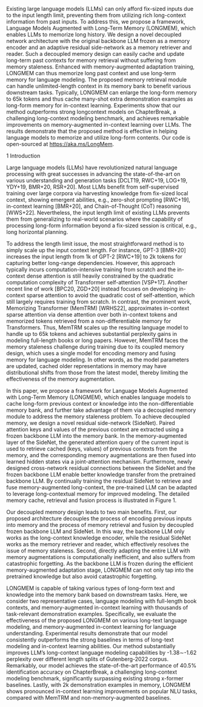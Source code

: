 Existing large language models (LLMs) can only afford fix-sized inputs due to the
input length limit, preventing them from utilizing rich long-context information
from past inputs. To address this, we propose a framework, Language Models
Augmented with Long-Term Memory (LONGMEM), which enables LLMs to
memorize long history. We design a novel decoupled network architecture with
the original backbone LLM frozen as a memory encoder and an adaptive residual
side-network as a memory retriever and reader. Such a decoupled memory design
can easily cache and update long-term past contexts for memory retrieval without
suffering from memory staleness. Enhanced with memory-augmented adaptation
training, LONGMEM can thus memorize long past context and use long-term
memory for language modeling. The proposed memory retrieval module can
handle unlimited-length context in its memory bank to benefit various downstream
tasks. Typically, LONGMEM can enlarge the long-form memory to 65k tokens
and thus cache many-shot extra demonstration examples as long-form memory for
in-context learning. Experiments show that our method outperforms strong longcontext models on ChapterBreak, a challenging long-context modeling benchmark,
and achieves remarkable improvements on memory-augmented in-context learning
over LLMs. The results demonstrate that the proposed method is effective in
helping language models to memorize and utilize long-form contents. Our code is
open-sourced at https://aka.ms/LongMem.


1 Introduction

Large language models (LLMs) have revolutionized natural language processing with great successes
in advancing the state-of-the-art on various understanding and generation tasks [DCLT19, RWC+19,
LOG+19, YDY+19, BMR+20, RSR+20]. Most LLMs benefit from self-supervised training over
large corpora via harvesting knowledge from fix-sized local context, showing emergent abilities,
e.g., zero-shot prompting [RWC+19], in-context learning [BMR+20], and Chain-of-Thought (CoT)
reasoning [WWS+22]. Nevertheless, the input length limit of existing LLMs prevents them from
generalizing to real-world scenarios where the capability of processing long-form information beyond
a fix-sized session is critical, e.g., long horizontal planning.




To address the length limit issue, the most straightforward method is to simply scale up the input context length. For instance, GPT-3 [BMR+20] increases the input length from 1k of GPT-2 [RWC+19]
to 2k tokens for capturing better long-range dependencies. However, this approach typically incurs
computation-intensive training from scratch and the in-context dense attention is still heavily constrained by the quadratic computation complexity of Transformer self-attention [VSP+17]. Another
recent line of work [BPC20, ZGD+20] instead focuses on developing in-context sparse attention to
avoid the quadratic cost of self-attention, which still largely requires training from scratch. In contrast,
the prominent work, Memorizing Transformer (MemTRM) [WRHS22], approximates in-context
sparse attention via dense attention over both in-context tokens and memorized tokens retrieved from
a non-differentiable memory for Transformers. Thus, MemTRM scales up the resulting language
model to handle up to 65k tokens and achieves substantial perplexity gains in modeling full-length
books or long papers. However, MemTRM faces the memory staleness challenge during training
due to its coupled memory design, which uses a single model for encoding memory and fusing
memory for language modeling. In other words, as the model parameters are updated, cached older
representations in memory may have distributional shifts from those from the latest model, thereby
limiting the effectiveness of the memory augmentation.


In this paper, we propose a framework for Language Models Augmented with Long-Term Memory
(LONGMEM), which enables language models to cache long-form previous context or knowledge
into the non-differentiable memory bank, and further take advantage of them via a decoupled memory
module to address the memory staleness problem. To achieve decoupled memory, we design a
novel residual side-network (SideNet). Paired attention keys and values of the previous context are
extracted using a frozen backbone LLM into the memory bank. In the memory-augmented layer
of the SideNet, the generated attention query of the current input is used to retrieve cached (keys,
values) of previous contexts from the memory, and the corresponding memory augmentations are
then fused into learned hidden states via a joint-attention mechanism. Furthermore, newly designed
cross-network residual connections between the SideNet and the frozen backbone LLM enable better
knowledge transfer from the pretrained backbone LLM. By continually training the residual SideNet
to retrieve and fuse memory-augmented long-context, the pre-trained LLM can be adapted to leverage
long-contextual memory for improved modeling. The detailed memory cache, retrieval and fusion
process is illustrated in Figure 1.




Our decoupled memory design leads to two main benefits. First, our proposed architecture decouples
the process of encoding previous inputs into memory and the process of memory retrieval and fusion
by decoupled frozen backbone LLM and SideNet. In this way, the backbone LLM only works as
the long-context knowledge encoder, while the residual SideNet works as the memory retriever and
reader, which effectively resolves the issue of memory staleness. Second, directly adapting the entire
LLM with memory augmentations is computationally inefficient, and also suffers from catastrophic
forgetting. As the backbone LLM is frozen during the efficient memory-augmented adaptation stage,
LONGMEM can not only tap into the pretrained knowledge but also avoid catastrophic forgetting.



LONGMEM is capable of taking various types of long-form text and knowledge into the memory bank
based on downstream tasks. Here, we consider two representative cases, language modeling with
full-length book contexts, and memory-augmented in-context learning with thousands of task-relevant
demonstration examples. Specifically, we evaluate the effectiveness of the proposed LONGMEM
on various long-text language modeling, and memory-augmented in-context learning for language
understanding. Experimental results demonstrate that our model consistently outperforms the strong
baselines in terms of long-text modeling and in-context learning abilities. Our method substantially
improves LLM’s long-context language modeling capabilities by -1.38∼-1.62 perplexity over different length splits of Gutenberg-2022 corpus. Remarkably, our model achieves the state-of-the-art
performance of 40.5% identification accuracy on ChapterBreak, a challenging long-context modeling
benchmark, significantly surpassing existing strong x-former baselines. Lastly, with 2k demonstration
examples in memory, LONGMEM shows pronounced in-context learning improvements on popular
NLU tasks, compared with MemTRM and non-memory-augmented baselines.





